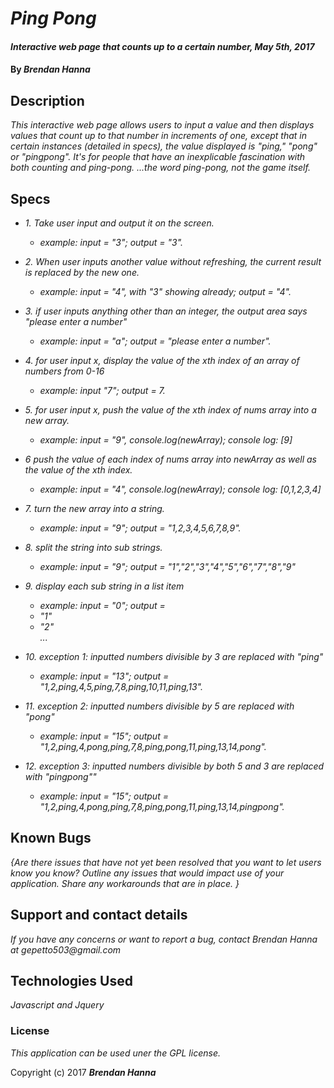 # _Ping Pong_

#### _Interactive web page that counts up to a certain number, May 5th, 2017_

#### By _**Brendan Hanna**_

## Description

_This interactive web page allows users to input a value and then displays values that count up to that number in increments of one, except that in certain instances (detailed in specs), the value displayed is "ping," "pong" or "pingpong".  It's for people that have an inexplicable fascination with both counting and ping-pong.  ...the word ping-pong, not the game itself._

## Specs

* _1. Take user input and output it on the screen._
  * _example: input = "3"; output = "3"._
* _2. When user inputs another value without refreshing, the current result is replaced by the new one._
  * _example: input = "4", with "3" showing already; output = "4"._
* _3. if user inputs anything other than an integer, the output area says "please enter a number"_
  * _example: input = "a"; output = "please enter a number"._
* _4. for user input x, display the value of the xth index of an array of numbers from 0-16_
  * _example: input "7"; output = 7._
* _5. for user input x, push the value of the xth index of nums array into a new array._
  * _example: input = "9", console.log(newArray); console log: [9]_
* _6 push the value of each index of nums array into newArray as well as the value of the xth index._
  * _example: input = "4", console.log(newArray); console log: [0,1,2,3,4]_
* _7. turn the new array into a string._
  * _example: input = "9"; output = "1,2,3,4,5,6,7,8,9"._
* _8. split the string into sub strings._
  * _example: input = "9"; output = "1","2","3","4","5","6","7","8","9"_

* _9. display each sub string in a list item_
  * _example: input = "0"; output = <li>"1"</li><li>"2"</li>..._
* _10. exception 1: inputted numbers divisible by 3 are replaced with "ping"_
  * _example: input = "13"; output = "1,2,ping,4,5,ping,7,8,ping,10,11,ping,13"._
* _11. exception 2: inputted numbers divisible by 5 are replaced with "pong"_
  * _example: input = "15"; output = "1,2,ping,4,pong,ping,7,8,ping,pong,11,ping,13,14,pong"._
* _12. exception 3: inputted numbers divisible by both 5 and 3 are replaced with "pingpong""_
  * _example: input = "15"; output = "1,2,ping,4,pong,ping,7,8,ping,pong,11,ping,13,14,pingpong"._


## Known Bugs

_{Are there issues that have not yet been resolved that you want to let users know you know?  Outline any issues that would impact use of your application.  Share any workarounds that are in place. }_

## Support and contact details

_If you have any concerns or want to report a bug, contact Brendan Hanna at gepetto503@gmail.com_

## Technologies Used

_Javascript and Jquery_

### License

*This application can be used uner the GPL license.*

Copyright (c) 2017 **_Brendan Hanna_**
